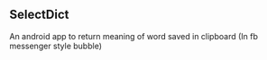 ## SelectDict
An android app to return meaning of word saved in clipboard (In fb messenger style bubble)
